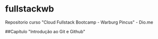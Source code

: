 # fullstackwb
Repositorio curso "Cloud Fullstack Bootcamp - Warburg Pincus" - Dio.me

##Capítulo "Introdução ao Git e Github"
